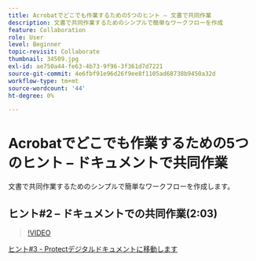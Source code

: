 ```yaml
---
title: Acrobatでどこでも作業するための5つのヒント – 文書で共同作業
description: 文書で共同作業するためのシンプルで簡単なワークフローを作成
feature: Collaboration
role: User
level: Beginner
topic-revisit: Collaborate
thumbnail: 34509.jpg
exl-id: ae750a44-fe63-4b73-9f96-3f361d7d7221
source-git-commit: 4e6fbf91e96d26f9ee8f1105ad68738b9450a32d
workflow-type: tm+mt
source-wordcount: '44'
ht-degree: 0%

---
```


# Acrobatでどこでも作業するための5つのヒント – ドキュメントで共同作業

文書で共同作業するためのシンプルで簡単なワークフローを作成します。

## ヒント#2 – ドキュメントでの共同作業(2:03)

>[!VIDEO](https://video.tv.adobe.com/v/34509?quality=12&learn=on&hidetitle=true)

[ヒント#3 - Protectデジタルドキュメントに移動します](protect-digital-documents.md)